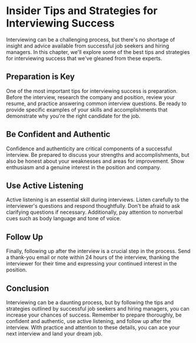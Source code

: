Insider Tips and Strategies for Interviewing Success
=========================================================================================================================================

Interviewing can be a challenging process, but there's no shortage of insight and advice available from successful job seekers and hiring managers. In this chapter, we'll explore some of the best tips and strategies for interviewing success that we've gleaned from these experts.

Preparation is Key
------------------

One of the most important tips for interviewing success is preparation. Before the interview, research the company and position, review your resume, and practice answering common interview questions. Be ready to provide specific examples of your skills and accomplishments that demonstrate why you're the right candidate for the job.

Be Confident and Authentic
--------------------------

Confidence and authenticity are critical components of a successful interview. Be prepared to discuss your strengths and accomplishments, but also be honest about your weaknesses and areas for improvement. Show enthusiasm and a genuine interest in the position and company.

Use Active Listening
--------------------

Active listening is an essential skill during interviews. Listen carefully to the interviewer's questions and respond thoughtfully. Don't be afraid to ask clarifying questions if necessary. Additionally, pay attention to nonverbal cues such as body language and tone of voice.

Follow Up
---------

Finally, following up after the interview is a crucial step in the process. Send a thank-you email or note within 24 hours of the interview, thanking the interviewer for their time and expressing your continued interest in the position.

Conclusion
----------

Interviewing can be a daunting process, but by following the tips and strategies outlined by successful job seekers and hiring managers, you can increase your chances of success. Remember to prepare thoroughly, be confident and authentic, use active listening, and follow up after the interview. With practice and attention to these details, you can ace your next interview and land your dream job.
